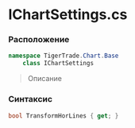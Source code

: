 
# IChartSettings.cs
### Расположение
```csharp
namespace TigerTrade.Chart.Base  
    class IChartSettings
```

> Описание

### Синтаксис
```csharp
bool TransformHorLines { get; }
```
